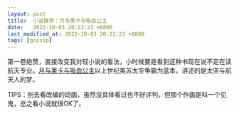 ```yaml
---
layout: post
title:  小说推荐：月与莱卡与吸血公主
date:   2022-10-03 20:22:23 +0800
last_modified_at: 2022-10-03 20:22:23 +0800
tags: [gossip]
---
```


第一卷绝赞，直接改变我对轻小说的看法，小时候要是看到这种书现在说不定在读航天专业。[月与莱卡与吸血公主](https://zh.moegirl.org.cn/zh-hans/月与莱卡与吸血公主 '点击跳转')以上世纪美苏太空争霸为蓝本，讲述的是太空与航天人的梦。

TIPS：别去看改编的动画，虽然没具体看过也不好评判，但那个作画是叫一个见鬼，总之看小说就很OK了。